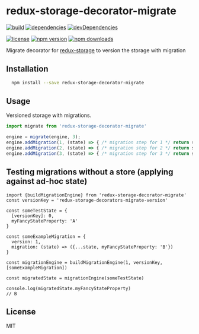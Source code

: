 # redux-storage-decorator-migrate

[![build](https://travis-ci.org/mathieudutour/redux-storage-decorator-migrate.svg)](https://travis-ci.org/mathieudutour/redux-storage-decorator-migrate)
[![dependencies](https://david-dm.org/mathieudutour/redux-storage-decorator-migrate.svg)](https://david-dm.org/mathieudutour/redux-storage-decorator-migrate)
[![devDependencies](https://david-dm.org/mathieudutour/redux-storage-decorator-migrate/dev-status.svg)](https://david-dm.org/mathieudutour/redux-storage-decorator-migrate#info=devDependencies)

[![license](https://img.shields.io/npm/l/redux-storage-decorator-migrate.svg?style=flat-square)](https://www.npmjs.com/package/redux-storage-decorator-migrate)
[![npm version](https://img.shields.io/npm/v/redux-storage-decorator-migrate.svg?style=flat-square)](https://www.npmjs.com/package/redux-storage-decorator-migrate)
[![npm downloads](https://img.shields.io/npm/dm/redux-storage-decorator-migrate.svg?style=flat-square)](https://www.npmjs.com/package/redux-storage-decorator-migrate)

Migrate decorator for [redux-storage][] to version the storage with migration

## Installation

```bash
  npm install --save redux-storage-decorator-migrate
```

## Usage

Versioned storage with migrations.

```js
import migrate from 'redux-storage-decorator-migrate'

engine = migrate(engine, 3);
engine.addMigration(1, (state) => { /* migration step for 1 */ return state; });
engine.addMigration(2, (state) => { /* migration step for 2 */ return state; });
engine.addMigration(3, (state) => { /* migration step for 3 */ return state; });
```

## Testing migrations without a store (applying against ad-hoc state)

```
import {buildMigrationEngine} from 'redux-storage-decorator-migrate'
const versionKey = 'redux-storage-decorators-migrate-version'
 
const someTestState = {
  [versionKey]: 0,
  myFancyStateProperty: 'A'
}

const someExampleMigration = {
  version: 1,
  migration: (state) => ({...state, myFancyStateProperty: 'B'})
}

const migrationEngine = buildMigrationEngine(1, versionKey, [someExampleMigration])

const migratedState = migrationEngine(someTestState)

console.log(migratedState.myFancyStateProperty)
// B
```

## License

  MIT

  [redux-storage]: https://github.com/michaelcontento/redux-storage
  [redux-storage-decorator-migrate]: https://github.com/mathieudutour/redux-storage-decorator-migrate
